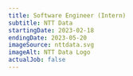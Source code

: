 ```yaml
---
title: Software Engineer (Intern)
subtitle: NTT Data
startingDate: 2023-02-18
endingDate: 2023-05-20
imageSource: nttdata.svg
imageAlt: NTT Data Logo
actualJob: false
---
```


